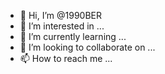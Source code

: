 - 👋 Hi, I’m @1990BER
- 👀 I’m interested in ...
- 🌱 I’m currently learning ...
- 💞️ I’m looking to collaborate on ...
- 📫 How to reach me ...

<!---
1990BER/1990BER is a ✨ special ✨ repository because its `README.md` (this file) appears on your GitHub profile.
You can click the Preview link to take a look at your changes.
--->
